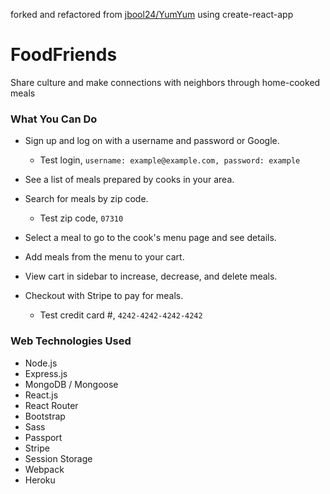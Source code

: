 forked and refactored from [jbool24/YumYum](https://github.com/jbool24/YumYum) using create-react-app

# FoodFriends

Share culture and make connections with neighbors through home-cooked meals


### What You Can Do

- Sign up and log on with a username and password or Google.
  - Test login, ```username: example@example.com, password: example```

- See a list of meals prepared by cooks in your area.

- Search for meals by zip code.
  - Test zip code, ```07310```

- Select a meal to go to the cook's menu page and see details.

- Add meals from the menu to your cart.

- View cart in sidebar to increase, decrease, and delete meals.

- Checkout with Stripe to pay for meals.
  - Test credit card #, ```4242-4242-4242-4242```

### Web Technologies Used

- Node.js
- Express.js
- MongoDB / Mongoose
- React.js
- React Router
- Bootstrap
- Sass
- Passport
- Stripe
- Session Storage
- Webpack
- Heroku
